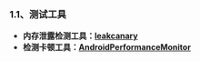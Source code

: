 ### 1.1、测试工具
- **内存泄露检测工具：[leakcanary](https://github.com/square/leakcanary)**
- **检测卡顿工具：[AndroidPerformanceMonitor](https://github.com/markzhai/AndroidPerformanceMonitor)**
